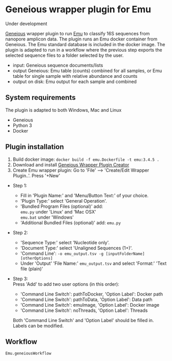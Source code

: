 # Geneious wrapper plugin for Emu

Under development

[Geneious](https://www.geneious.com) wrapper plugin to run [Emu](https://gitlab.com/treangenlab/emu) to classify 16S sequences from nanopore amplicon data.
The plugin runs an Emu docker container from Geneious. The Emu standard database is included in the docker image. The plugin is adapted to run in a workflow where the previous step exports the selected sequence files to a folder selected by the user.

- input: Geneious sequence documents/lists
- output Geneious: Emu table (counts) combined for all samples, or Emu table for single sample with relative abundance and counts
- output on disk: Emu output for each sample and combined

## System requirements
The plugin is adapted to both Windows, Mac and Linux
- Geneious
- Python 3
- Docker

## Plugin installation

1. Build docker image:
`docker build -f emu.Dockerfile -t emu:3.4.5 .`
2. Download and install [Geneious Wrapper Plugin Creator](https://www.geneious.com/api-developers/)
3. Create Emu wrapper plugin: Go to 'File' --> 'Create/Edit Wrapper Plugin..'. Press '+New'
- Step 1: 
	- Fill in 'Plugin Name:' and 'Menu/Button Text:' of your choice. 
	- 'Plugin Type:' select 'General Operation'. 
	- 'Bundled Program Files (optional)' add:  
		`emu.py` under 'Linux' and 'Mac OSX'  
		`emu.bat` under 'Windows'  
	- 'Additional Bundled Files (optional)' add: `emu.py`

- Step 2: 
	- 'Sequence Type:' select 'Nucleotide only'.
	- 'Document Type:' select 'Unaligned Sequences (1+)'.
	- 'Command Line':
		`-o emu_output.tsv -g [inputFolderName] [otherOptions]`
	- Under 'Output' 'File Name:' `emu_output.tsv` and select 'Format:' 'Text file (plain)'
- Step 3:  
	Press 'Add' to add two user options (in this order):   
	- 'Command Line Switch': pathToDocker, 'Option Label': Docker path  
	- 'Command Line Switch': pathToData, 'Option Label': Data path  
	- 'Command Line Switch': emuImage, 'Option Label': Docker image  
	- 'Command Line Switch': noThreads, 'Option Label': Threads
	
	Both 'Command Line Switch' and 'Option Label' should be filled in. Labels can be modified.

## Workflow
`Emu.geneiousWorkflow`